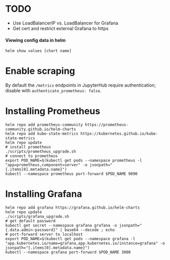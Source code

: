 # TODO

- Use LoadBalancerIP vs. LoadBalancer for Grafana
- Get cert and restrict external Grafana to https

#### Viewing config data in helm

```
helm show values [chart name]
```

# Enable scraping

By default the `/metrics` endpoints in JupyterHub require authentication;
disable with `authenticate_prometheus: false`.

# Installing Prometheus

```
helm repo add prometheus-community https://prometheus-community.github.io/helm-charts
helm repo add kube-state-metrics https://kubernetes.github.io/kube-state-metrics
helm repo update
# install prometheus
./scripts/prometheus_upgrade.sh
# connect to prometheus
export POD_NAME=$(kubectl get pods --namespace prometheus -l "app=prometheus,component=server" -o jsonpath="{.items[0].metadata.name}")
kubectl --namespace prometheus port-forward $POD_NAME 9090
```

# Installing Grafana

```
helm repo add grafana https://grafana.github.io/helm-charts
helm repo update
./scripts/grafana_upgrade.sh
# get default password
kubectl get secret --namespace grafana grafana -o jsonpath="{.data.admin-password}" | base64 --decode ; echo
# port-forward server to localhost
export POD_NAME=$(kubectl get pods --namespace grafana -l "app.kubernetes.io/name=grafana,app.kubernetes.io/instance=grafana" -o jsonpath="{.items[0].metadata.name}")
kubectl --namespace grafana port-forward $POD_NAME 3000

```
